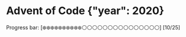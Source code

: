 # Advent of Code {"year": 2020}

Progress bar:
[❄️❄️❄️❄️❄️❄️❄️❄️❄️❄️⚪️⚪️⚪️⚪️⚪️⚪️⚪️⚪️⚪️⚪️⚪️⚪️⚪️⚪️⚪️] [10/25]
